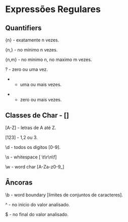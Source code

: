 # Expressões Regulares

## Quantifiers

{n} - exatamente n vezes.

{n,} - no minimo n vezes.

{n,m} - no minimo n, no maximo m vezes.

? - zero ou uma vez.

- - uma ou mais vezes.

* - zero ou mais vezes.

## Classes de Char - []

[A-Z] - letras de A até Z.

[123] - 1,2 ou 3.

\d - todos os digitos [0-9].

\s - whitespace [ \t\r\n\f]

\w - word char [A-Za-z0-9_]

## Âncoras

<!-- Âncora é uma forma de selecionar e retornar uma posição no valor que esta sendo analisado. -->

\b - word boundary [limites de conjuntos de caracteres].

^ - no inicio do valor analisado.

$ - no final do valor analisado.
